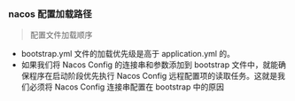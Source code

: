 ### nacos 配置加载路径

>  配置文件加载顺序

- bootstrap.yml 文件的加载优先级是高于 application.yml 的。
- 如果我们将 Nacos Config 的连接串和参数添加到 bootstrap 文件中，就能确保程序在启动阶段优先执行 Nacos Config 远程配置项的读取任务。这就是我们必须将 Nacos Config 连接串配置在 bootstrap 中的原因
